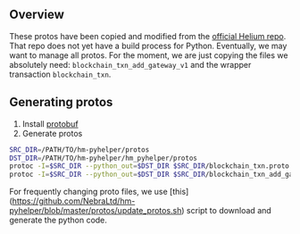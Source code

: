 ## Overview
These protos have been copied and modified from the [official Helium repo](https://github.com/helium/proto).
That repo does not yet have a build process for Python. 
Eventually, we may want to manage all protos.
For the moment, we are just copying the files we absolutely need: 
`blockchain_txn_add_gateway_v1` and the wrapper transaction `blockchain_txn`.

## Generating protos

1. Install [protobuf](https://developers.google.com/protocol-buffers/docs/downloads)
2. Generate protos

```bash
SRC_DIR=/PATH/TO/hm-pyhelper/protos
DST_DIR=/PATH/TO/hm-pyhelper/hm_pyhelper/protos
protoc -I=$SRC_DIR --python_out=$DST_DIR $SRC_DIR/blockchain_txn.proto
protoc -I=$SRC_DIR --python_out=$DST_DIR $SRC_DIR/blockchain_txn_add_gateway_v1.proto
```

For frequently changing proto files, we use [this] (https://github.com/NebraLtd/hm-pyhelper/blob/master/protos/update_protos.sh) script to download and generate the python code.